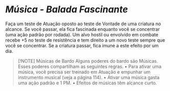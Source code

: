 # *Música - Balada Fascinante*

Faça um teste de Atuação oposto ao teste de Vontade de uma criatura no alcance. Se você passar, ela fica fascinada enquanto você se concentrar (uma ação padrão por rodada). Um alvo hostil ou envolvido em combate recebe +5 no teste de resistência e tem direito a um novo teste sempre que você se concentrar. Se a criatura passar, fica imune a este efeito por um dia.


> [!NOTE] Músicas de Bardo
Alguns poderes do bardo são Músicas. Esses poderes compartilham as seguintes regras.
• Para ativar uma música, você precisa ser treinado em Atuação e empunhar um instrumento musical (veja a página 114).
• Ativar uma música gasta uma ação padrão e 1 PM.
• Efeitos de músicas têm alcance curto.

